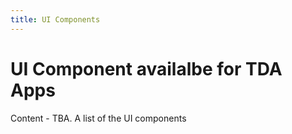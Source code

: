 ```yaml
---
title: UI Components
---
```


# UI Component availalbe for TDA Apps


Content - TBA.  A list of the UI components